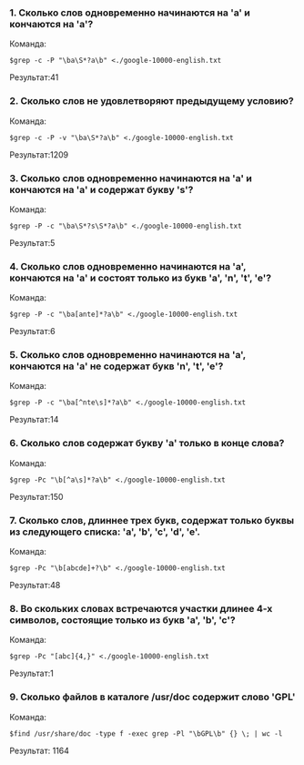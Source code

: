 ### 1. Сколько слов одновременно начинаются на 'a' и кончаются на 'a'?

Команда:

```
$grep -c -P "\ba\S*?a\b" <./google-10000-english.txt
```

Результат:41

### 2. Сколько слов не удовлетворяют предыдущему условию?

Команда:

```
$grep -c -P -v "\ba\S*?a\b" <./google-10000-english.txt
```

Результат:1209

### 3. Сколько слов одновременно начинаются на 'a' и кончаются на 'a' и содержат букву 's'?

Команда:

```
$grep -P -c "\ba\S*?s\S*?a\b" <./google-10000-english.txt
```

Результат:5

### 4. Сколько слов одновременно начинаются на 'a', кончаются на 'a' и состоят только из букв 'a', 'n', 't', 'e'?

Команда:

```
$grep -P -c "\ba[ante]*?a\b" <./google-10000-english.txt
```

Результат:6

### 5. Сколько слов одновременно начинаются на 'a', кончаются на 'a' не содержат букв 'n', 't', 'e'?

Команда:

```
$grep -P -c "\ba[^nte\s]*?a\b" <./google-10000-english.txt
```

Результат:14

### 6. Сколько слов содержат букву 'a' только в конце слова?

Команда:

```
$grep -Pc "\b[^a\s]*?a\b" <./google-10000-english.txt
```

Результат:150

### 7. Сколько слов, длиннее трех букв, содержат только буквы из следующего списка: 'a', 'b', 'c', 'd', 'e'.

Команда:

```
$grep -Pc "\b[abcde]+?\b" <./google-10000-english.txt
```

Результат:48

### 8. Во скольких словах встречаются участки длинее 4-х символов, состоящие только из букв 'a', 'b', 'c'?

Команда:

```
$grep -Pc "[abc]{4,}" <./google-10000-english.txt
```

Результат:1

### 9. Сколько файлов в каталоге /usr/doc содержит слово 'GPL'

Команда:


```
$find /usr/share/doc -type f -exec grep -Pl "\bGPL\b" {} \; | wc -l
```

Результат: 1164
